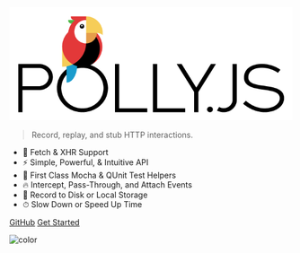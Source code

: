 <div class="netflix-logo">
  <div class="logo"></div>
</div>

![logo](assets/images/wordmark-logo-alt.png)

> Record, replay, and stub HTTP interactions.

- 🚀 Fetch & XHR Support
- ⚡️️ Simple, Powerful, & Intuitive API
- 💎 First Class Mocha & QUnit Test Helpers
- 🔥 Intercept, Pass-Through, and Attach Events
- 📼 Record to Disk or Local Storage
- ⏱ Slow Down or Speed Up Time

<div class="buttons">
  <a href="https://github.com/Netflix/pollyjs/" target="_blank"><span>GitHub</span></a>
  <a href="#/README"><span>Get Started</span></a>
</div>

![color](#ffffff)
